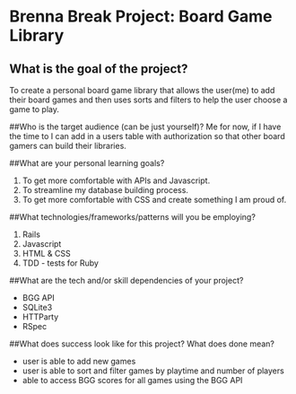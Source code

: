 # Brenna Break Project: Board Game Library

## What is the goal of the project?
To create a personal board game library that allows the user(me) to add their board games and then uses sorts and filters to help the user choose a game to play.

##Who is the target audience (can be just yourself)?
Me for now, if I have the time to I can add in a users table with authorization so that other board gamers can build their libraries.

##What are your personal learning goals?
1) To get more comfortable with APIs and Javascript.
2) To streamline my database building process.
3) To get more comfortable with CSS and create something I am proud of.

##What technologies/frameworks/patterns will you be employing?
1) Rails
2) Javascript
3) HTML & CSS
4) TDD - tests for Ruby

##What are the tech and/or skill dependencies of your project?
- BGG API
- SQLite3
- HTTParty
- RSpec

##What does success look like for this project? What does done mean?
- user is able to add new games
- user is able to sort and filter games by playtime and number of players
- able to access BGG scores for all games using the BGG API
